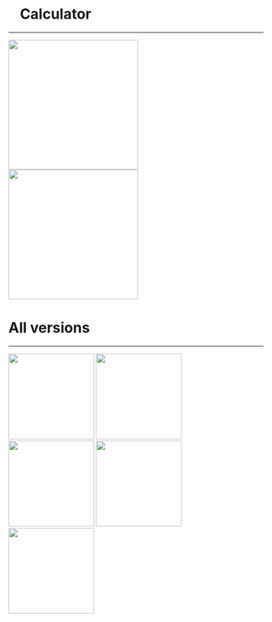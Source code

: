 # <a href="url"><img src="https://user-images.githubusercontent.com/45872071/62431579-08826a80-b742-11e9-89ac-70cd3c691b0e.png.png" width="16"></a> **Calculator**
-----------------------------------

<a href="url"><img src="https://user-images.githubusercontent.com/45872071/62431578-08826a80-b742-11e9-86c5-b30780ea1047.png" width="256" ></a>
<a href="url"><img src="https://user-images.githubusercontent.com/45872071/62431577-07e9d400-b742-11e9-9f40-f197b3a71e7e.png" width="256" ></a>




# **All versions**
-----------------------------------
<a href="url"><img src="https://user-images.githubusercontent.com/45872071/59721377-a5448380-923a-11e9-939d-d0f3575bab27.png" width="169" ></a>
<a href="url"><img src="https://user-images.githubusercontent.com/45872071/59720971-9c9f7d80-9239-11e9-9946-45f8137f8414.jpg" width="169" ></a>
<a href="url"><img src="https://user-images.githubusercontent.com/45872071/59721455-d6bd4f00-923a-11e9-84b4-bbf9409ac862.jpg" width="169" ></a>
<a href="url"><img src="https://user-images.githubusercontent.com/45872071/59570234-82856400-90ae-11e9-91ef-37d26631ad95.png" width="169" ></a>
<a href="url"><img src="https://user-images.githubusercontent.com/45872071/59721494-e89ef200-923a-11e9-86eb-e819f8495e0b.png" width="169" ></a>
